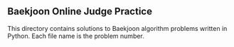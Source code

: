 ## Baekjoon Online Judge Practice
This directory contains solutions to Baekjoon algorithm problems written in Python. Each file name is the problem number.

